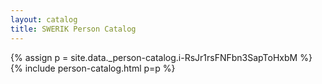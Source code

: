 ```yaml
---
layout: catalog
title: SWERIK Person Catalog
---
```

{% assign p = site.data._person-catalog.i-RsJr1rsFNFbn3SapToHxbM %}
{% include person-catalog.html p=p %}

